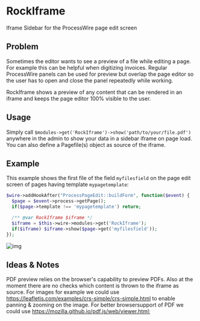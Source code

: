 # RockIframe

Iframe Sidebar for the ProcessWire page edit screen

## Problem

Sometimes the editor wants to see a preview of a file while editing a page. For example this can be helpful when digitizing invoices. Regular ProcessWire panels can be used for preview but overlap the page editor so the user has to open and close the panel repeatedly while working.

RockIframe shows a preview of any content that can be rendered in an iframe and keeps the page editor 100% visible to the user.

## Usage

Simply call `$modules->get('RockIframe')->show('path/to/your/file.pdf')` anywhere in the admin to show your data in a sidebar iframe on page load. You can also define a Pagefile(s) object as source of the iframe.

## Example

This example shows the first file of the field `myfilesfield` on the page edit screen of pages having template `mypagetemplate`:

```php
$wire->addHookAfter("ProcessPageEdit::buildForm", function($event) {
  $page = $event->process->getPage();
  if($page->template !== 'mypagetemplate') return;

  /** @var RockIframe $iframe */
  $iframe = $this->wire->modules->get('RockIframe');
  if($iframe) $iframe->show($page->get('myfilesfield'));
});
```

![img](https://i.imgur.com/9e5KvTY.png)

## Ideas & Notes

PDF preview relies on the browser's capability to preview PDFs. Also at the moment there are no checks which content is thrown to the iframe as source. For images for example we could use https://leafletjs.com/examples/crs-simple/crs-simple.html to enable panning & zooming on the image. For better browsersupport of PDF we could use https://mozilla.github.io/pdf.js/web/viewer.html;
